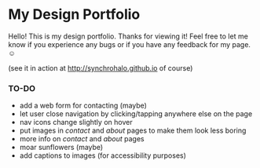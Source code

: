 <h1>My Design Portfolio</h1>

<p>Hello! This is my design portfolio. Thanks for viewing it! Feel free to let me know if you experience any bugs or if you have any feedback for my page. &#9786;</p>

<p>(see it in action at <a href="http://synchrohalo.github.io" target="_blank">http://synchrohalo.github.io</a> of course)</p>

<h3>TO-DO</h3>

<ul>
	<li>add a web form for contacting (maybe)</li>
	<li>let user close navigation by clicking/tapping anywhere else on the page</li>
	<li>nav icons change slightly on hover</li>
	<li>put images in <em>contact</em> and <em>about</em> pages to make them look less boring</li>
	<li>more info on <em>contact</em> and <em>about</em> pages</li>
	<li>moar sunflowers (maybe)</li>
	<li>add captions to images (for accessibility purposes)</li>
</ul>